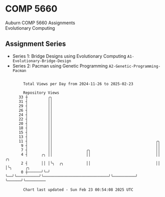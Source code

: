 # COMP 5660
Auburn COMP 5660 Assignments  
Evolutionary Computing

## Assignment Series
- Series 1: Bridge Designs using Evolutionary Computing `A1-Evolutionary-Bridge-Design`
- Series 2: Pacman using Genetic Programming `A2-Genetic-Programming-Pacman`

```

        Total Views per Day from 2024-11-26 to 2025-02-23

        Repository Views
      33 ┼         ╭╮
      31 ┤         ││
      29 ┤         ││
      26 ┤         ││
      24 ┤         ││
      22 ┤         ││
      20 ┤         ││
      18 ┤         ││
      15 ┤         ││
      13 ┤         ││
      11 ┤         ││                                              ╭╮
       9 ┤         ││                                              ││
       7 ┤         ││               ╭╮                             ││
       4 ┤      ╭╮ ││               ││                             ││          ╭╮
       2 ┤      ││ │╰╮  ╭╮          ││                             ││          │╰╮      ╭╮
       0 ┼──────╯╰─╯ ╰──╯╰──────────╯╰─────────────────────────────╯╰──────────╯ ╰──────╯╰─────────

        Chart last updated - Sun Feb 23 00:54:08 2025 UTC
        
```
